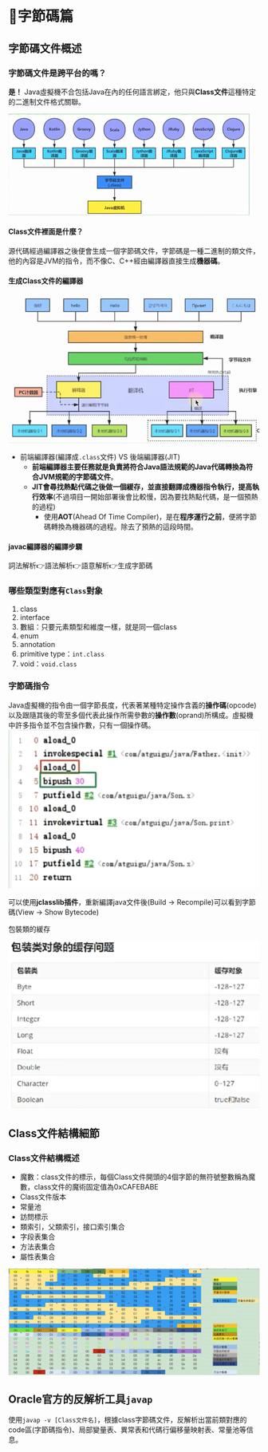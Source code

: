 # 字節碼篇

## 字節碼文件概述

### 字節碼文件是跨平台的嗎？

**是！** Java虛擬機不合包括Java在內的任何語言綁定，他只與**Class文件**這種特定的二進制文件格式關聯。

![image.png](./assets/1709878585987-image.png)

#### Class文件裡面是什麼？

源代碼經過編譯器之後便會生成一個字節碼文件，字節碼是一種二進制的類文件，他的內容是JVM的指令，而不像C、C++經由編譯器直接生成**機器碼**。

#### 生成Class文件的編譯器

![image.png](./assets/image.png)

* 前端編譯器(編譯成`.class`文件) VS 後端編譯器(JIT)
  * **前端編譯器主要任務就是負責將符合Java語法規範的Java代碼轉換為符合JVM規範的字節碼文件**。
  * **JIT會尋找熱點代碼之後做一個緩存，並直接翻譯成機器指令執行，提高執行效率**(不過項目一開始部署後會比較慢，因為要找熱點代碼，是一個預熱的過程)
    * 使用**AOT**(Ahead Of Time Compiler)，是在**程序運行之前**，便將字節碼轉換為機器碼的過程。除去了預熱的這段時間。

#### javac編譯器的編譯步驟

詞法解析:point_right:語法解析:point_right:語意解析:point_right:生成字節碼

### 哪些類型對應有`Class`對象

1. class
2. interface
3. 數組：只要元素類型和維度一樣，就是同一個class
4. enum
5. annotation
6. primitive type：`int.class`
7. void：`void.class`

### 字節碼指令

Java虛擬機的指令由一個字節長度，代表著某種特定操作含義的**操作碼**(opcode)以及跟隨其後的零至多個代表此操作所需參數的**操作數**(oprand)所構成。虛擬機中許多指令並不包含操作數，只有一個操作碼。
![image.png](./assets/1709954765987-image.png)

可以使用**jclasslib插件**，重新編譯java文件後(Build -> Recompile)可以看到字節碼(View -> Show Bytecode)

包裝類的緩存

![image.png](./assets/1709956064184-image.png)

## Class文件結構細節

### Class文件結構概述

* 魔數：class文件的標示，每個Class文件開頭的4個字節的無符號整數稱為魔數，class文件的魔術固定值為0xCAFEBABE
* Class文件版本
* 常量池
* 訪問標示
* 類索引，父類索引，接口索引集合
* 字段表集合
* 方法表集合
* 屬性表集合

![image.png](./assets/1710062688909-image.png)

## Oracle官方的反解析工具`javap`

使用`javap -v [Class文件名]`，根據class字節碼文件，反解析出當前類對應的code區(字節碼指令)、局部變量表、異常表和代碼行偏移量映射表、常量池等信息。




